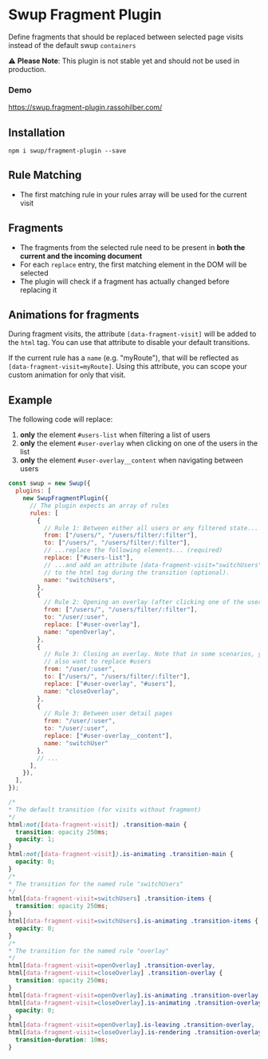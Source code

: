 # Swup Fragment Plugin

Define fragments that should be replaced between selected page visits instead of the default swup `containers`

⚠️ **Please Note**: This plugin is not stable yet and should not be used in production.

### Demo

https://swup.fragment-plugin.rassohilber.com/

## Installation

```shell
npm i swup/fragment-plugin --save
```

## Rule Matching

- The first matching rule in your rules array will be used for the current visit

## Fragments

- The fragments from the selected rule need to be present in **both the current and the incoming document**
- For each `replace` entry, the first matching element in the DOM will be selected
- The plugin will check if a fragment has actually changed before replacing it

## Animations for fragments

During fragment visits, the attribute `[data-fragment-visit]` will be added to the `html` tag. You can use that
attribute to disable your default transitions.

If the current rule has a `name` (e.g. "myRoute"), that will be reflected as `[data-fragment-visit=myRoute]`. Using this attribute, you can scope your custom animation for only that visit.

## Example

The following code will replace:
 1. **only** the element `#users-list` when filtering a list of users
 2. **only** the element `#user-overlay` when clicking on one of the users in the list
 3. **only** the element `#user-overlay__content` when navigating between users

```js
const swup = new Swup({
  plugins: [
    new SwupFragmentPlugin({
      // The plugin expects an array of rules
      rules: [
        {
          // Rule 1: Between either all users or any filtered state... (required)
          from: ["/users/", "/users/filter/:filter"],
          to: ["/users/", "/users/filter/:filter"],
          // ...replace the following elements... (required)
          replace: ["#users-list"],
          // ...and add an attribute [data-fragment-visit="switchUsers"]
          // to the html tag during the transition (optional).
          name: "switchUsers",
        },
        {
          // Rule 2: Opening an overlay (after clicking one of the users)
          from: ["/users/", "/users/filter/:filter"],
          to: "/user/:user",
          replace: ["#user-overlay"],
          name: "openOverlay",
        },
        {
          // Rule 3: Closing an overlay. Note that in some scenarios, you might
          // also want to replace #users
          from: "/user/:user",
          to: ["/users/", "/users/filter/:filter"],
          replace: ["#user-overlay", "#users"],
          name: "closeOverlay",
        },
        {
          // Rule 3: Between user detail pages
          from: "/user/:user",
          to: "/user/:user",
          replace: ["#user-overlay__content"],
          name: "switchUser"
        },
        // ...
      ],
    }),
  ],
});
```

```css
/*
* The default transition (for visits without fragment)
*/
html:not([data-fragment-visit]) .transition-main {
  transition: opacity 250ms;
  opacity: 1;
}
html:not([data-fragment-visit]).is-animating .transition-main {
  opacity: 0;
}
/*
* The transition for the named rule "switchUsers"
*/
html[data-fragment-visit=switchUsers] .transition-items {
  transition: opacity 250ms;
}
html[data-fragment-visit=switchUsers].is-animating .transition-items {
  opacity: 0;
}
/*
* The transition for the named rule "overlay"
*/
html[data-fragment-visit=openOverlay] .transition-overlay,
html[data-fragment-visit=closeOverlay] .transition-overlay {
  transition: opacity 250ms;
}
html[data-fragment-visit=openOverlay].is-animating .transition-overlay,
html[data-fragment-visit=closeOverlay].is-animating .transition-overlay {
  opacity: 0;
}
html[data-fragment-visit=openOverlay].is-leaving .transition-overlay,
html[data-fragment-visit=closeOverlay].is-rendering .transition-overlay {
  transition-duration: 10ms;
}

```
